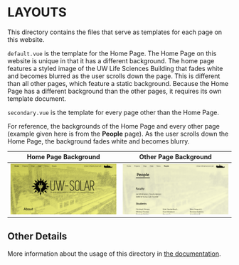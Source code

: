 # LAYOUTS

This directory contains the files that serve as templates for each page on this website.

`default.vue` is the template for the Home Page. The Home Page on this website is unique in that it has a different background. The home page features a styled image of the UW Life Sciences Building that fades white and becomes blurred as the user scrolls down the page. This is different than all other pages, which feature a static background. Because the Home Page has a different background than the other pages, it requires its own template document.

`secondary.vue` is the template for every page other than the Home Page.

For reference, the backgrounds of the Home Page and every other page (example given here is from the **People** page). As the user scrolls down the Home Page, the background fades white and becomes blurry.

Home Page Background | Other Page Background
--- | ---
<img src="../static/Documentation/background1.PNG" alt="Home Page Background"> | <img src="../static/Documentation/background2.PNG" alt="Other Page Background">

## Other Details

More information about the usage of this directory in [the documentation](https://nuxtjs.org/guide/views#layouts).
